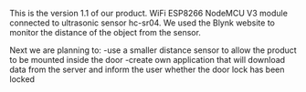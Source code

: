 This is the version 1.1 of our product. WiFi ESP8266 NodeMCU V3 module connected to ultrasonic sensor hc-sr04. We used the Blynk website to monitor the distance of the object from the sensor.

Next we are planning to:
-use a smaller distance sensor to allow the product to be mounted inside the door
-create own application that will download data from the server and inform the user whether the door lock has been locked

